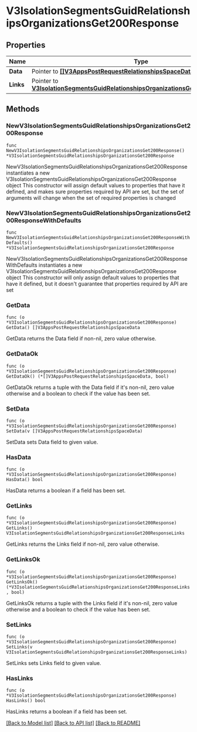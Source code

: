 # V3IsolationSegmentsGuidRelationshipsOrganizationsGet200Response

## Properties

Name | Type | Description | Notes
------------ | ------------- | ------------- | -------------
**Data** | Pointer to [**[]V3AppsPostRequestRelationshipsSpaceData**](V3AppsPostRequestRelationshipsSpaceData.md) |  | [optional] 
**Links** | Pointer to [**V3IsolationSegmentsGuidRelationshipsOrganizationsGet200ResponseLinks**](V3IsolationSegmentsGuidRelationshipsOrganizationsGet200ResponseLinks.md) |  | [optional] 

## Methods

### NewV3IsolationSegmentsGuidRelationshipsOrganizationsGet200Response

`func NewV3IsolationSegmentsGuidRelationshipsOrganizationsGet200Response() *V3IsolationSegmentsGuidRelationshipsOrganizationsGet200Response`

NewV3IsolationSegmentsGuidRelationshipsOrganizationsGet200Response instantiates a new V3IsolationSegmentsGuidRelationshipsOrganizationsGet200Response object
This constructor will assign default values to properties that have it defined,
and makes sure properties required by API are set, but the set of arguments
will change when the set of required properties is changed

### NewV3IsolationSegmentsGuidRelationshipsOrganizationsGet200ResponseWithDefaults

`func NewV3IsolationSegmentsGuidRelationshipsOrganizationsGet200ResponseWithDefaults() *V3IsolationSegmentsGuidRelationshipsOrganizationsGet200Response`

NewV3IsolationSegmentsGuidRelationshipsOrganizationsGet200ResponseWithDefaults instantiates a new V3IsolationSegmentsGuidRelationshipsOrganizationsGet200Response object
This constructor will only assign default values to properties that have it defined,
but it doesn't guarantee that properties required by API are set

### GetData

`func (o *V3IsolationSegmentsGuidRelationshipsOrganizationsGet200Response) GetData() []V3AppsPostRequestRelationshipsSpaceData`

GetData returns the Data field if non-nil, zero value otherwise.

### GetDataOk

`func (o *V3IsolationSegmentsGuidRelationshipsOrganizationsGet200Response) GetDataOk() (*[]V3AppsPostRequestRelationshipsSpaceData, bool)`

GetDataOk returns a tuple with the Data field if it's non-nil, zero value otherwise
and a boolean to check if the value has been set.

### SetData

`func (o *V3IsolationSegmentsGuidRelationshipsOrganizationsGet200Response) SetData(v []V3AppsPostRequestRelationshipsSpaceData)`

SetData sets Data field to given value.

### HasData

`func (o *V3IsolationSegmentsGuidRelationshipsOrganizationsGet200Response) HasData() bool`

HasData returns a boolean if a field has been set.

### GetLinks

`func (o *V3IsolationSegmentsGuidRelationshipsOrganizationsGet200Response) GetLinks() V3IsolationSegmentsGuidRelationshipsOrganizationsGet200ResponseLinks`

GetLinks returns the Links field if non-nil, zero value otherwise.

### GetLinksOk

`func (o *V3IsolationSegmentsGuidRelationshipsOrganizationsGet200Response) GetLinksOk() (*V3IsolationSegmentsGuidRelationshipsOrganizationsGet200ResponseLinks, bool)`

GetLinksOk returns a tuple with the Links field if it's non-nil, zero value otherwise
and a boolean to check if the value has been set.

### SetLinks

`func (o *V3IsolationSegmentsGuidRelationshipsOrganizationsGet200Response) SetLinks(v V3IsolationSegmentsGuidRelationshipsOrganizationsGet200ResponseLinks)`

SetLinks sets Links field to given value.

### HasLinks

`func (o *V3IsolationSegmentsGuidRelationshipsOrganizationsGet200Response) HasLinks() bool`

HasLinks returns a boolean if a field has been set.


[[Back to Model list]](../README.md#documentation-for-models) [[Back to API list]](../README.md#documentation-for-api-endpoints) [[Back to README]](../README.md)


